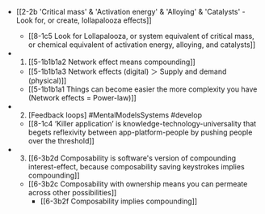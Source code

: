 - [[2-2b 'Critical mass' & 'Activation energy' & 'Alloying' & 'Catalysts' - Look for, or create, lollapalooza effects]]
	- [[8-1c5 Look for Lollapalooza, or system equivalent of critical mass, or chemical equivalent of activation energy, alloying, and catalysts]]

- 1. [[5-1b1b1a2 Network effect means compounding]]
	- [[5-1b1b1a3 Network effects (digital) ＞ Supply and demand (physical)]]
	- [[5-1b1b1a1 Things can become easier the more complexity you have (Network effects = Power-law)]]

- 2. [Feedback loops] #MentalModelsSystems #develop
	- [[8-1c4 ‘Killer application’ is knowledge-technology-universality that begets reflexivity between app-platform-people by pushing people over the threshold]]

- 3. [[6-3b2d Composability is software's version of compounding interest-effect, because composability saving keystrokes implies compounding]]
	- [[6-3b2c Composability with ownership means you can permeate across other possibilities]]
		- [[6-3b2f Composability implies compounding]]